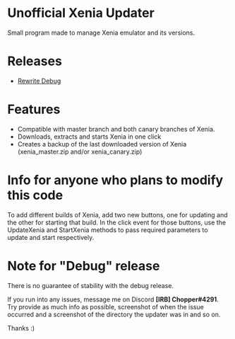 # Unofficial Xenia Updater
Small program made to manage Xenia emulator and its versions.


# Releases

* [Rewrite Debug](https://github.com/Chopper1337/XeniaUpdater/raw/Rewrite/bin/Debug/XeniaUpdater.exe)

# Features

* Compatible with master branch and both canary branches of Xenia.
* Downloads, extracts and starts Xenia in one click
* Creates a backup of the last downloaded version of Xenia (xenia_master.zip and/or xenia_canary.zip)

# Info for anyone who plans to modify this code

To add different builds of Xenia, add two new buttons, one for updating and the other for starting that build. In the click event for those buttons, use the UpdateXenia and StartXenia methods to pass required parameters to update and start respectively.

# Note for "Debug" release

There is no guarantee of stability with the debug release.

If you run into any issues, message me on Discord **[IRB] Chopper#4291**.
Try provide as much info as possible, screenshot of when the issue occurred and a screenshot of the directory the updater was in and so on.

Thanks :)
